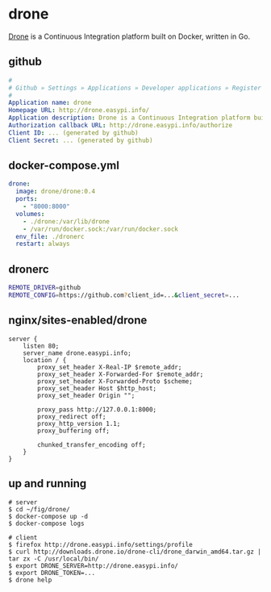 drone
=====

[Drone][1] is a Continuous Integration platform built on Docker, written in Go.

## github

```yaml
#
# Github » Settings » Applications » Developer applications » Register new application
#
Application name: drone
Homepage URL: http://drone.easypi.info/
Application description: Drone is a Continuous Integration platform built on Docker, written in Go
Authorization callback URL: http://drone.easypi.info/authorize
Client ID: ... (generated by github)
Client Secret: ... (generated by github)
```

## docker-compose.yml

```yaml
drone:
  image: drone/drone:0.4
  ports:
    - "8000:8000"
  volumes:
    - ./drone:/var/lib/drone
    - /var/run/docker.sock:/var/run/docker.sock
  env_file: ./dronerc
  restart: always
```

## dronerc

```bash
REMOTE_DRIVER=github
REMOTE_CONFIG=https://github.com?client_id=...&client_secret=...
```

## nginx/sites-enabled/drone

```
server {
    listen 80;
    server_name drone.easypi.info;
    location / {
        proxy_set_header X-Real-IP $remote_addr;
        proxy_set_header X-Forwarded-For $remote_addr;
        proxy_set_header X-Forwarded-Proto $scheme;
        proxy_set_header Host $http_host;
        proxy_set_header Origin "";

        proxy_pass http://127.0.0.1:8000;
        proxy_redirect off;
        proxy_http_version 1.1;
        proxy_buffering off;

        chunked_transfer_encoding off;
    }
}
```

## up and running

```
# server
$ cd ~/fig/drone/
$ docker-compose up -d
$ docker-compose logs

# client
$ firefox http://drone.easypi.info/settings/profile
$ curl http://downloads.drone.io/drone-cli/drone_darwin_amd64.tar.gz | tar zx -C /usr/local/bin/
$ export DRONE_SERVER=http://drone.easypi.info/
$ export DRONE_TOKEN=...
$ drone help
```

[1]: http://readme.drone.io/usage/overview/
